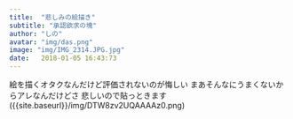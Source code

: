 ```yaml
---
title:  "悲しみの絵描き"
subtitle: "承認欲求の塊"
author: "しの"
avatar: "img/das.png"
image: "img/IMG_2314.JPG.jpg"
date:   2018-01-05 16:43:73
---
```


絵を描くオタクなんだけど評価されないのが悔しい
まあそんなにうまくないからアレなんだけどさ
悲しいので貼っときます
({{site.baseurl}}/img/DTW8zv2UQAAAAz0.png)
